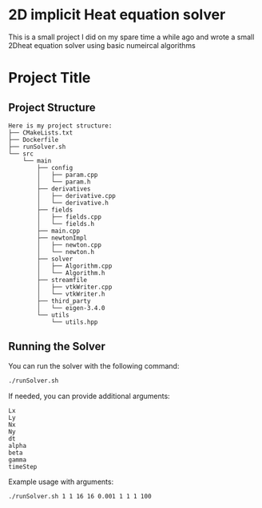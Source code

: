 # 2D implicit Heat equation solver 

This is a small project I did on my spare time a while ago and wrote a small 2Dheat equation solver using basic numeircal algorithms


# Project Title

## Project Structure
```
Here is my project structure:
├── CMakeLists.txt
├── Dockerfile
├── runSolver.sh
└── src
    └── main
        ├── config
        │   ├── param.cpp
        │   └── param.h
        ├── derivatives
        │   ├── derivative.cpp
        │   └── derivative.h
        ├── fields
        │   ├── fields.cpp
        │   └── fields.h
        ├── main.cpp
        ├── newtonImpl
        │   ├── newton.cpp
        │   └── newton.h
        ├── solver
        │   ├── Algorithm.cpp
        │   └── Algorithm.h
        ├── streamfile
        │   ├── vtkWriter.cpp
        │   └── vtkWriter.h
        ├── third_party
        │   └── eigen-3.4.0
        └── utils
            └── utils.hpp

```
## Running the Solver

You can run the solver with the following command:

```sh
./runSolver.sh
```

If needed, you can provide additional arguments:

    Lx
    Ly
    Nx
    Ny
    dt
    alpha
    beta
    gamma
    timeStep

Example usage with arguments:
```
./runSolver.sh 1 1 16 16 0.001 1 1 1 100
```
